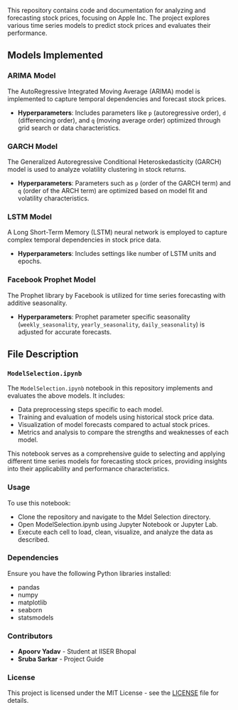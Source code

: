 This repository contains code and documentation for analyzing and forecasting stock prices, focusing on Apple Inc. The project explores various time series models to predict stock prices and evaluates their performance.

## Models Implemented

### ARIMA Model

The AutoRegressive Integrated Moving Average (ARIMA) model is implemented to capture temporal dependencies and forecast stock prices.

- **Hyperparameters**: Includes parameters like `p` (autoregressive order), `d` (differencing order), and `q` (moving average order) optimized through grid search or data characteristics.

### GARCH Model

The Generalized Autoregressive Conditional Heteroskedasticity (GARCH) model is used to analyze volatility clustering in stock returns.

- **Hyperparameters**: Parameters such as `p` (order of the GARCH term) and `q` (order of the ARCH term) are optimized based on model fit and volatility characteristics.

### LSTM Model

A Long Short-Term Memory (LSTM) neural network is employed to capture complex temporal dependencies in stock price data.

- **Hyperparameters**: Includes settings like number of LSTM units and epochs.

### Facebook Prophet Model

The Prophet library by Facebook is utilized for time series forecasting with additive seasonality.

- **Hyperparameters**: Prophet parameter specific seasonality (`weekly_seasonality`, `yearly_seasonality`, `daily_seasonality`) is adjusted for accurate forecasts.

## File Description

### `ModelSelection.ipynb`

The `ModelSelection.ipynb` notebook in this repository implements and evaluates the above models. It includes:

- Data preprocessing steps specific to each model.
- Training and evaluation of models using historical stock price data.
- Visualization of model forecasts compared to actual stock prices.
- Metrics and analysis to compare the strengths and weaknesses of each model.

This notebook serves as a comprehensive guide to selecting and applying different time series models for forecasting stock prices, providing insights into their applicability and performance characteristics.

### Usage

To use this notebook:
- Clone the repository and navigate to the Mdel Selection directory.
- Open ModelSelection.ipynb using Jupyter Notebook or Jupyter Lab.
- Execute each cell to load, clean, visualize, and analyze the data as described.

### Dependencies

Ensure you have the following Python libraries installed:
- pandas
- numpy
- matplotlib
- seaborn
- statsmodels

### Contributors

- **Apoorv Yadav** - Student at IISER Bhopal
- **Sruba Sarkar** - Project Guide

### License

This project is licensed under the MIT License - see the [LICENSE](https://github.com/apooyadv/Time-Series-Analysis-and-Forecasting-of-Stock-Price-Data/blob/main/LICENSE) file for details.
